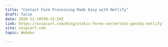 ```yaml
---
title: "Contact Form Processing Made Easy with Netlify"
draft: false
date: 2020-12-10T09:15:54Z
link: https://snipcart.com/blog/static-forms-serverless-gatsby-netlify?utm_medium=RSS&utm_source=hune
site: snipcart.com
topic: Webdev  

---
```

